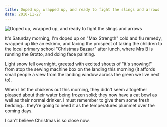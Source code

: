 ```yaml
---
title: Doped up, wrapped up, and ready to fight the slings and arrows
date: 2010-11-27
---
```


![Doped up, wrapped up, and ready to fight the slings and arrows](https://source.unsplash.com/d34DtRp1bqo/1600x900)

It's Saturday morning, I'm doped up on "Max Strength" cold and flu remedy, wrapped up like an eskimo, and facing the prospect of taking the children to the local primary school "Christmas Bazaar" after lunch, where Mrs B is running the Grotto, and doing face painting.

Light snow fell overnight, greeted with excited shouts of "it's snowing!" from atop the sewing machine box on the landing this morning (it affords small people a view from the landing window across the green we live next to).

When I let the chickens out this morning, they didn't seem altogether pleased about their water being frozen solid; they now have a cat bowl as well as their normal drinker. I must remember to give them some fresh bedding... they're going to need it as the temperatures plummet over the coming days.

I can't believe Christmas is so close now.
